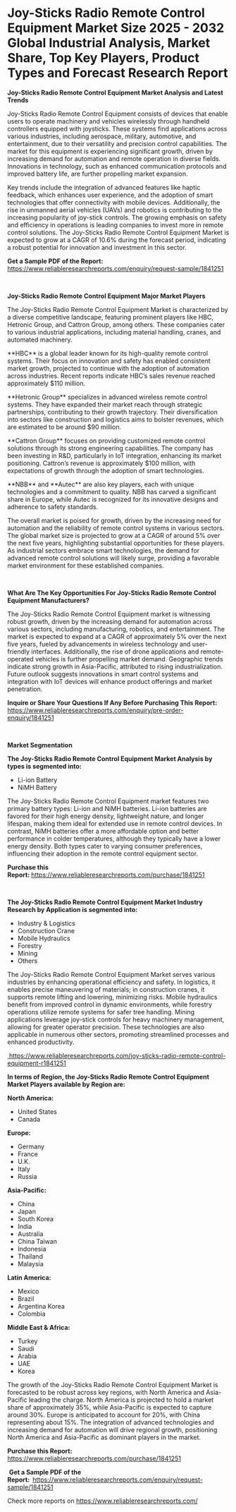 <p><h1>Joy-Sticks Radio Remote Control Equipment Market Size 2025 - 2032 Global Industrial Analysis, Market Share, Top Key Players, Product Types and Forecast Research Report</h1></p><p><strong>Joy-Sticks Radio Remote Control Equipment Market Analysis and Latest Trends</strong></p>
<p><p>Joy-Sticks Radio Remote Control Equipment consists of devices that enable users to operate machinery and vehicles wirelessly through handheld controllers equipped with joysticks. These systems find applications across various industries, including aerospace, military, automotive, and entertainment, due to their versatility and precision control capabilities. The market for this equipment is experiencing significant growth, driven by increasing demand for automation and remote operation in diverse fields. Innovations in technology, such as enhanced communication protocols and improved battery life, are further propelling market expansion. </p><p>Key trends include the integration of advanced features like haptic feedback, which enhances user experience, and the adoption of smart technologies that offer connectivity with mobile devices. Additionally, the rise in unmanned aerial vehicles (UAVs) and robotics is contributing to the increasing popularity of joy-stick controls. The growing emphasis on safety and efficiency in operations is leading companies to invest more in remote control solutions. The Joy-Sticks Radio Remote Control Equipment Market is expected to grow at a CAGR of 10.6% during the forecast period, indicating a robust potential for innovation and investment in this sector.</p></p>
<p><strong>Get a Sample PDF of the Report:&nbsp;</strong> <a href="https://www.reliableresearchreports.com/enquiry/request-sample/1841251?utm_campaign=2514&utm_medium=2&utm_source=Github&utm_content=ia&utm_term=28022025&utm_id=joy-sticks-radio-remote-control-equipment">https://www.reliableresearchreports.com/enquiry/request-sample/1841251</a></p>
<p>&nbsp;</p>
<p><strong>Joy-Sticks Radio Remote Control Equipment Major Market Players</strong></p>
<p><p>The Joy-Sticks Radio Remote Control Equipment Market is characterized by a diverse competitive landscape, featuring prominent players like HBC, Hetronic Group, and Cattron Group, among others. These companies cater to various industrial applications, including material handling, cranes, and automated machinery.</p><p>**HBC** is a global leader known for its high-quality remote control systems. Their focus on innovation and safety has enabled consistent market growth, projected to continue with the adoption of automation across industries. Recent reports indicate HBC’s sales revenue reached approximately $110 million.</p><p>**Hetronic Group** specializes in advanced wireless remote control systems. They have expanded their market reach through strategic partnerships, contributing to their growth trajectory. Their diversification into sectors like construction and logistics aims to bolster revenues, which are estimated to be around $90 million.</p><p>**Cattron Group** focuses on providing customized remote control solutions through its strong engineering capabilities. The company has been investing in R&D, particularly in IoT integration, enhancing its market positioning. Cattron’s revenue is approximately $100 million, with expectations of growth through the adoption of smart technologies.</p><p>**NBB** and **Autec** are also key players, each with unique technologies and a commitment to quality. NBB has carved a significant share in Europe, while Autec is recognized for its innovative designs and adherence to safety standards.</p><p>The overall market is poised for growth, driven by the increasing need for automation and the reliability of remote control systems in various sectors. The global market size is projected to grow at a CAGR of around 5% over the next five years, highlighting substantial opportunities for these players. As industrial sectors embrace smart technologies, the demand for advanced remote control solutions will likely surge, providing a favorable market environment for these established companies.</p></p>
<p>&nbsp;</p>
<p><strong>What Are The Key Opportunities For Joy-Sticks Radio Remote Control Equipment Manufacturers?</strong></p>
<p><p>The Joy-Sticks Radio Remote Control Equipment market is witnessing robust growth, driven by the increasing demand for automation across various sectors, including manufacturing, robotics, and entertainment. The market is expected to expand at a CAGR of approximately 5% over the next five years, fueled by advancements in wireless technology and user-friendly interfaces. Additionally, the rise of drone applications and remote-operated vehicles is further propelling market demand. Geographic trends indicate strong growth in Asia-Pacific, attributed to rising industrialization. Future outlook suggests innovations in smart control systems and integration with IoT devices will enhance product offerings and market penetration.</p></p>
<p><strong>Inquire or Share Your Questions If Any Before Purchasing This Report:</strong> <a href="https://www.reliableresearchreports.com/enquiry/pre-order-enquiry/1841251?utm_campaign=2514&utm_medium=2&utm_source=Github&utm_content=ia&utm_term=28022025&utm_id=joy-sticks-radio-remote-control-equipment">https://www.reliableresearchreports.com/enquiry/pre-order-enquiry/1841251</a></p>
<p>&nbsp;</p>
<p><strong>Market Segmentation</strong></p>
<p><strong>The Joy-Sticks Radio Remote Control Equipment Market Analysis by types is segmented into:</strong></p>
<p><ul><li>Li-ion Battery</li><li>NiMH Battery</li></ul></p>
<p><p>The Joy-Sticks Radio Remote Control Equipment market features two primary battery types: Li-ion and NiMH batteries. Li-ion batteries are favored for their high energy density, lightweight nature, and longer lifespan, making them ideal for extended use in remote control devices. In contrast, NiMH batteries offer a more affordable option and better performance in colder temperatures, although they typically have a lower energy density. Both types cater to varying consumer preferences, influencing their adoption in the remote control equipment sector.</p></p>
<p><strong>Purchase this Report:&nbsp;</strong><a href="https://www.reliableresearchreports.com/purchase/1841251?utm_campaign=2514&utm_medium=2&utm_source=Github&utm_content=ia&utm_term=28022025&utm_id=joy-sticks-radio-remote-control-equipment">https://www.reliableresearchreports.com/purchase/1841251</a></p>
<p>&nbsp;</p>
<p><strong>The Joy-Sticks Radio Remote Control Equipment Market Industry Research by Application is segmented into:</strong></p>
<p><ul><li>Industry & Logistics</li><li>Construction Crane</li><li>Mobile Hydraulics</li><li>Forestry</li><li>Mining</li><li>Others</li></ul></p>
<p><p>The Joy-Sticks Radio Remote Control Equipment Market serves various industries by enhancing operational efficiency and safety. In logistics, it enables precise maneuvering of materials; in construction cranes, it supports remote lifting and lowering, minimizing risks. Mobile hydraulics benefit from improved control in dynamic environments, while forestry operations utilize remote systems for safer tree handling. Mining applications leverage joy-stick controls for heavy machinery management, allowing for greater operator precision. These technologies are also applicable in numerous other sectors, promoting streamlined processes and enhanced productivity.</p></p>
<p><a href="https://www.reliableresearchreports.com/joy-sticks-radio-remote-control-equipment-r1841251?utm_campaign=2514&utm_medium=2&utm_source=Github&utm_content=ia&utm_term=28022025&utm_id=joy-sticks-radio-remote-control-equipment">&nbsp;https://www.reliableresearchreports.com/joy-sticks-radio-remote-control-equipment-r1841251</a></p>
<p><strong>In terms of Region, the Joy-Sticks Radio Remote Control Equipment Market Players available by Region are:</strong></p>
<p>
    <p> <strong> North America: </strong>
        <ul>
            <li>United States</li>
            <li>Canada</li>
        </ul>
        </p> 
    <p> <strong> Europe: </strong>
        <ul>
            <li>Germany</li>
            <li>France</li>
            <li>U.K.</li>
            <li>Italy</li>
            <li>Russia</li>
        </ul>
        </p> 
    <p> <strong> Asia-Pacific: </strong>
        <ul>
            <li>China</li>
            <li>Japan</li>
            <li>South Korea</li>
            <li>India</li>
            <li>Australia</li>
            <li>China Taiwan</li>
            <li>Indonesia</li>
            <li>Thailand</li>
            <li>Malaysia</li>
        </ul>
        </p> 
    <p> <strong> Latin America: </strong>
        <ul>
            <li>Mexico</li>
            <li>Brazil</li>
            <li>Argentina Korea</li>
            <li>Colombia</li>
        </ul>
        </p> 
    <p> <strong> Middle East & Africa: </strong>
        <ul>
            <li>Turkey</li>
            <li>Saudi</li>
            <li>Arabia</li>
            <li>UAE</li>
            <li>Korea</li>
        </ul>
    </p>
    </p>
<p><p>The growth of the Joy-Sticks Radio Remote Control Equipment Market is forecasted to be robust across key regions, with North America and Asia-Pacific leading the charge. North America is projected to hold a market share of approximately 35%, while Asia-Pacific is expected to capture around 30%. Europe is anticipated to account for 20%, with China representing about 15%. The integration of advanced technologies and increasing demand for automation will drive regional growth, positioning North America and Asia-Pacific as dominant players in the market.</p></p>
<p><strong>Purchase this Report: </strong><a href="https://www.reliableresearchreports.com/purchase/1841251?utm_campaign=2514&utm_medium=2&utm_source=Github&utm_content=ia&utm_term=28022025&utm_id=joy-sticks-radio-remote-control-equipment">https://www.reliableresearchreports.com/purchase/1841251</a></p>
<p>&nbsp;<strong>Get a Sample PDF of the Report:&nbsp;&nbsp;</strong><a href="https://www.reliableresearchreports.com/enquiry/request-sample/1841251?utm_campaign=2514&utm_medium=2&utm_source=Github&utm_content=ia&utm_term=28022025&utm_id=joy-sticks-radio-remote-control-equipment">https://www.reliableresearchreports.com/enquiry/request-sample/1841251</a></p>
<p><strong></strong></p>
<p>Check more reports on <a href="https://www.reliableresearchreports.com/?utm_campaign=2514&utm_medium=2&utm_source=Github&utm_content=ia&utm_term=28022025&utm_id=joy-sticks-radio-remote-control-equipment">https://www.reliableresearchreports.com/</a></p>